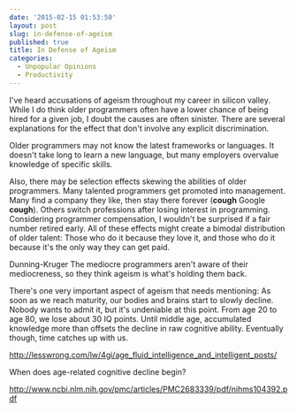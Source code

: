 ```yaml
---
date: '2015-02-15 01:53:50'
layout: post
slug: in-defense-of-ageism
published: true
title: In Defense of Ageism
categories:
  - Unpopular Opinions
  - Productivity
---
```


I've heard accusations of ageism throughout my career in silicon valley. While I do think older programmers often have a lower chance of being hired for a given job, I doubt the causes are often sinister. There are several explanations for the effect that don't involve any explicit discrimination.

Older programmers may not know the latest frameworks or languages. It doesn't take long to learn a new language, but many employers overvalue knowledge of specific skills.

Also, there may be selection effects skewing the abilities of older programmers. Many talented programmers get promoted into management. Many find a company they like, then stay there forever (**cough** Google **cough**). Others switch professions after losing interest in programming. Considering programmer compensation, I wouldn't be surprised if a fair number retired early. All of these effects might create a bimodal distribution of older talent: Those who do it because they love it, and those who do it because it's the only way they can get paid.


Dunning-Kruger
The mediocre programmers aren't aware of their mediocreness, so they think ageism is what's holding them back.

There's one very important aspect of ageism that needs mentioning: As soon as we reach maturity, our bodies and brains start to slowly decline. Nobody wants to admit it, but it's undeniable at this point. From age 20 to age 80, we lose about 30 IQ points. Until middle age, accumulated knowledge more than offsets the decline in raw cognitive ability. Eventually though, time catches up with us.

http://lesswrong.com/lw/4gi/age_fluid_intelligence_and_intelligent_posts/


When does age-related cognitive decline begin?

http://www.ncbi.nlm.nih.gov/pmc/articles/PMC2683339/pdf/nihms104392.pdf
